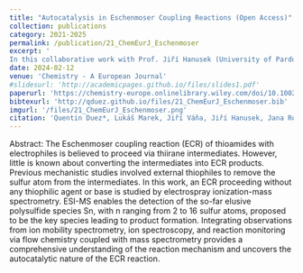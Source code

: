 ```yaml
---
title: "Autocatalysis in Eschenmoser Coupling Reactions (Open Access)"
collection: publications
category: 2021-2025
permalink: /publication/21_ChemEurJ_Eschenmoser
excerpt: '
In this collaborative work with Prof. Jiří Hanusek (University of Pardubice, Czech Republic), we combined the results from ESI-MS and various add-on methods, such as IR spectroscopy, ion mobility, or flow chemistry, to uncover the autocatalytic nature of the Eschenmoser Coupling Reaction. '
date: 2024-02-12
venue: 'Chemistry - A European Journal'
#slidesurl: 'http://academicpages.github.io/files/slides1.pdf'
paperurl: 'https://chemistry-europe.onlinelibrary.wiley.com/doi/10.1002/chem.202303619'
bibtexurl: 'http://qduez.github.io/files/21_ChemEurJ_Eschenmoser.bib'
imgurl: '/files/21_ChemEurJ_Eschenmoser.png'
citation: 'Quentin Duez*, Lukáš Marek, Jiří Váňa, Jiří Hanusek, Jana Roithová. (2024). &quot; Autocatalysis in Eschenmoser Coupling Reactions.&quot; <i>Chemistry - A European Journal</i>. 30(9), e202303619.'
---
```


Abstract:
The Eschenmoser coupling reaction (ECR) of thioamides with electrophiles is believed to proceed via thiirane intermediates. However, little is known about converting the intermediates into ECR products. Previous mechanistic studies involved external thiophiles to remove the sulfur atom from the intermediates. In this work, an ECR proceeding without any thiophilic agent or base is studied by electrospray ionization-mass spectrometry. ESI-MS enables the detection of the so-far elusive polysulfide species Sn, with n ranging from 2 to 16 sulfur atoms, proposed to be the key species leading to product formation. Integrating observations from ion mobility spectrometry, ion spectroscopy, and reaction monitoring via flow chemistry coupled with mass spectrometry provides a comprehensive understanding of the reaction mechanism and uncovers the autocatalytic nature of the ECR reaction.
